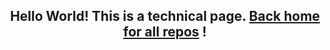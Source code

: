 <h2 align="center">Hello World! This is a technical page. <a href="https://github.com/black-ink-tattoo">Back home for all repos</a> !</h2>
